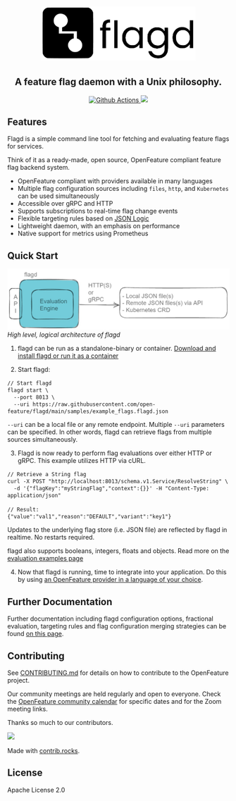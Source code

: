 <!-- markdownlint-disable MD033 -->
<h1 align="center">
  <img src="images/flagD.png" width="350px;" >
</h1>

<h2 align="center">A feature flag daemon with a Unix philosophy.</h4>

<p align="center">
  <a href="https://github.com/open-feature/flagd/actions">
    <img src="https://github.com/open-feature/flagd/actions/workflows/build.yaml/badge.svg" alt="Github Actions">
  </a>
  <a href="https://goreportcard.com/report/github.com/open-feature/flagd">
    <img src="https://goreportcard.com/badge/github.com/open-feature/flagd">
  </a>
</a>
</p>
<!-- markdownlint-enable MD033 -->

## Features

Flagd is a simple command line tool for fetching and evaluating feature flags for services.

Think of it as a ready-made, open source, OpenFeature compliant feature flag backend system.

- OpenFeature compliant with providers available in many languages
- Multiple flag configuration sources including `files`, `http`, and `Kubernetes` can be used simultaneously
- Accessible over gRPC and HTTP
- Supports subscriptions to real-time flag change events
- Flexible targeting rules based on [JSON Logic](https://jsonlogic.com/)
- Lightweight daemon, with an emphasis on performance
- Native support for metrics using Prometheus

## Quick Start

![logical architecture of flagd](docs/images/flagd-logical-architecture.jpg)
*High level, logical architecture of flagd*

1. flagd can be run as a standalone-binary or container. [Download and install flagd or run it as a container](docs/usage/installation_options.md)

2. Start flagd:
```
// Start flagd
flagd start \
  --port 8013 \
  --uri https://raw.githubusercontent.com/open-feature/flagd/main/samples/example_flags.flagd.json
```
`--uri` can be a local file or any remote endpoint.
Multiple `--uri` parameters can be specified. In other words, flagd can retrieve flags from multiple sources simultaneously.

3. Flagd is now ready to perform flag evaluations over either HTTP or gRPC. This example utilizes HTTP via cURL.

```
// Retrieve a String flag
curl -X POST "http://localhost:8013/schema.v1.Service/ResolveString" \
  -d '{"flagKey":"myStringFlag","context":{}}' -H "Content-Type: application/json"

// Result:
{"value":"val1","reason":"DEFAULT","variant":"key1"}
```

Updates to the underlying flag store (i.e. JSON file) are reflected by flagd in realtime. No restarts required.

flagd also supports booleans, integers, floats and objects. Read more on the [evaluation examples page](docs/usage/evaluation_examples.md)

4. Now that flagd is running, time to integrate into your application. Do this by using [an OpenFeature provider in a language of your choice](https://github.com/open-feature/flagd/blob/main/docs/usage/flagd_providers.md).

## Further Documentation

Further documentation including flagd configuration options, fractional evaluation, targeting rules and flag configuration merging strategies can be found [on this page](docs/README.md).

## Contributing

See [CONTRIBUTING.md](CONTRIBUTING.md) for details on how to contribute to the OpenFeature project.

Our community meetings are held regularly and open to everyone.
Check the [OpenFeature community calendar](https://calendar.google.com/calendar/u/0?cid=MHVhN2kxaGl2NWRoMThiMjd0b2FoNjM2NDRAZ3JvdXAuY2FsZW5kYXIuZ29vZ2xlLmNvbQ) for specific dates and for the Zoom meeting links.

Thanks so much to our contributors.

<!-- markdownlint-disable MD033 -->
<a href="https://github.com/open-feature/flagd/graphs/contributors">
  <img src="https://contrib.rocks/image?repo=open-feature/flagd" />
</a>
<!-- markdownlint-enable MD033 -->

Made with [contrib.rocks](https://contrib.rocks).

## License

Apache License 2.0
